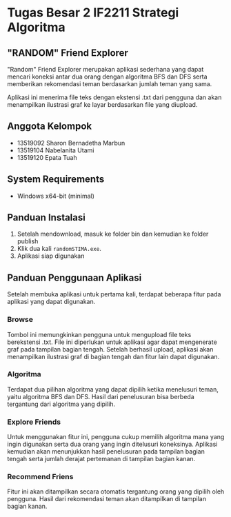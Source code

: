# Tugas Besar 2 IF2211 Strategi Algoritma
## "RANDOM" Friend Explorer

"Random" Friend Explorer merupakan aplikasi sederhana yang dapat mencari koneksi antar dua orang dengan algoritma BFS dan DFS serta memberikan rekomendasi teman berdasarkan jumlah teman yang sama.

Aplikasi ini menerima file teks dengan ekstensi .txt dari pengguna dan akan menampilkan ilustrasi graf ke layar berdasarkan file yang diupload.

## Anggota Kelompok
- 13519092 Sharon Bernadetha Marbun 
- 13519104 Nabelanita Utami
- 13519120 Epata Tuah

## System Requirements
- Windows x64-bit (minimal)

## Panduan Instalasi
1. Setelah mendownload, masuk ke folder bin dan kemudian ke folder publish
2. Klik dua kali `randomSTIMA.exe`.
2. Aplikasi siap digunakan

## Panduan Penggunaan Aplikasi
Setelah membuka aplikasi untuk pertama kali, terdapat beberapa fitur pada aplikasi yang dapat digunakan.
### Browse
Tombol ini memungkinkan pengguna untuk mengupload file teks berekstensi .txt. File ini diperlukan untuk aplikasi agar dapat mengenerate graf pada tampilan bagian tengah. Setelah berhasil upload, aplikasi akan menampilkan ilustrasi graf di bagian tengah dan fitur lain dapat digunakan.

### Algoritma
Terdapat dua pilihan algoritma yang dapat dipilih ketika menelusuri teman, yaitu algoritma BFS dan DFS. Hasil dari penelusuran bisa berbeda tergantung dari algoritma yang dipilih.

### Explore Friends
Untuk menggunakan fitur ini, pengguna cukup memilih algoritma mana yang ingin digunakan serta dua orang yang ingin ditelusuri koneksinya. Aplikasi kemudian akan menunjukkan hasil penelusuran pada tampilan bagian tengah serta jumlah derajat pertemanan di tampilan bagian kanan.

### Recommend Friens
Fitur ini akan ditampilkan secara otomatis tergantung orang yang dipilih oleh pengguna. Hasil dari rekomendasi teman akan ditampilkan di tampilan bagian kanan.
